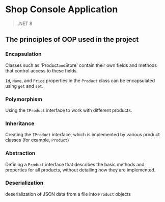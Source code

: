 # Shop Console Application

> .NET 8

## The principles of OOP used in the project

### Encapsulation

Classes such as 'Product` and `Store' contain their own fields and methods that control access to these fields.

`Id`, `Name`, and `Price` properties in the `Product` class can be encapsulated using `get` and `set`.

### Polymorphism

Using the `IProduct` interface to work with different products.

### Inheritance

Creating the `IProduct` interface, which is implemented by various product classes (for example, `Product`)

### Abstraction

Defining a `Product` interface that describes the basic methods and properties for all products, without detailing how they are implemented.

### Deserialization

deserialization of JSON data from a file into `Product` objects
